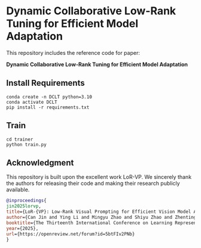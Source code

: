 # Dynamic Collaborative Low-Rank Tuning for Efficient Model Adaptation

This repository includes the reference code for paper: 

**Dynamic Collaborative Low-Rank Tuning for Efficient Model Adaptation**

## Install Requirements
```
conda create -n DCLT python=3.10
conda activate DCLT
pip install -r requirements.txt
```
## Train
```
cd trainer
python train.py
```

## Acknowledgment
This repository is built upon the excellent work LoR-VP. We sincerely thank the authors for releasing their code and making their research publicly available.
```bibtex
@inproceedings{
jin2025lorvp,
title={LoR-{VP}: Low-Rank Visual Prompting for Efficient Vision Model Adaptation},
author={Can Jin and Ying Li and Mingyu Zhao and Shiyu Zhao and Zhenting Wang and Xiaoxiao He and Ligong Han and Tong Che and Dimitris N. Metaxas},
booktitle={The Thirteenth International Conference on Learning Representations},
year={2025},
url={https://openreview.net/forum?id=5btFIv2PNb}
}
```
